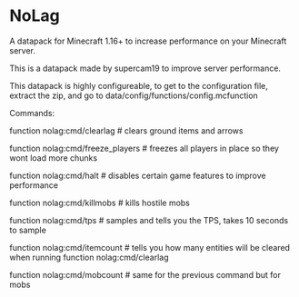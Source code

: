 # NoLag
A datapack for Minecraft 1.16+ to increase performance on your Minecraft server.

This is a datapack made by supercam19 to improve server performance.

This datapack is highly configureable, to get to the configuration file, extract the zip, and go to data/config/functions/config.mcfunction

Commands:

function nolag:cmd/clearlag # clears ground items and arrows

function nolag:cmd/freeze_players # freezes all players in place so they wont load more chunks

function nolag:cmd/halt # disables certain game features to improve performance

function nolag:cmd/killmobs # kills hostile mobs

function nolag:cmd/tps # samples and tells you the TPS, takes 10 seconds to sample

function nolag:cmd/itemcount # tells you how many entities will be cleared when running function nolag:cmd/clearlag

function nolag:cmd/mobcount # same for the previous command but for mobs
